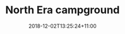 ---
title: "North Era campground"
featuredImage: "post/north-era-campground/images/header.jpg"
date: 2018-12-02T13:25:24+11:00
tags: ["camping", "hiking", "australia", "sydney"]
draft: true
---